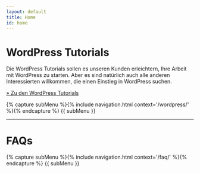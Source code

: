 ```yaml
---
layout: default
title: Home
id: home
---
```


<div class="col-1 col-75-25">
<div class="col-2">

<h1 id="wordpress-tutorials">WordPress Tutorials</h1>

Die WordPress Tutorials sollen es unseren Kunden erleichtern, Ihre Arbeit mit WordPress zu starten. Aber es sind natürlich auch alle anderen Interessierten willkommen, die einen Einstieg in WordPress suchen.

<div class="button-box">
  <a href="/tutorials/wordpress/">» Zu den WordPress Tutorials</a>
</div>

<div class="clear divider"></div>

</div>
<div class="col-2 col-right">

{% capture subMenu %}{% include navigation.html context='/wordpress/' %}{% endcapture %}
{{ subMenu }}

</div>
</div>

---

# FAQs

{% capture subMenu %}{% include navigation.html context='/faq/' %}{% endcapture %}
{{ subMenu }}
